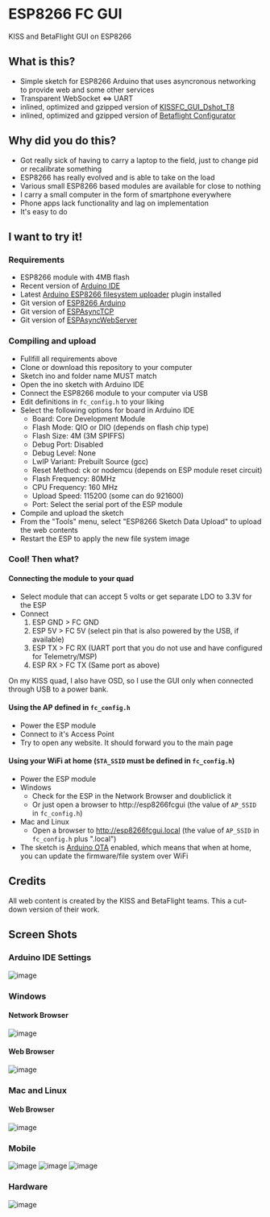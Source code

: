 # ESP8266 FC GUI
KISS and BetaFlight GUI on ESP8266

## What is this?
- Simple sketch for ESP8266 Arduino that uses asyncronous networking to provide web and some other services
- Transparent WebSocket <=> UART
- inlined, optimized and gzipped version of [KISSFC_GUI_Dshot_T8](https://www.rcgroups.com/forums/showatt.php?attachmentid=9464379&d=1477306491)
- inlined, optimized and gzipped version of [Betaflight Configurator](https://github.com/betaflight/betaflight-configurator/tree/bcb361cac665b8ba9c4de2d93bdca2944e157dec)

## Why did you do this?
- Got really sick of having to carry a laptop to the field, just to change pid or recalibrate something
- ESP8266 has really evolved and is able to take on the load
- Various small ESP8266 based modules are available for close to nothing
- I carry a small computer in the form of smartphone everywhere
- Phone apps lack functionality and lag on implementation
- It's easy to do

## I want to try it!

### Requirements
- ESP8266 module with 4MB flash
- Recent version of [Arduino IDE](https://www.arduino.cc/en/Main/Software)
- Latest [Arduino ESP8266 filesystem uploader](https://github.com/esp8266/arduino-esp8266fs-plugin) plugin installed
- Git version of [ESP8266 Arduino](https://github.com/esp8266/Arduino#using-git-version)
- Git version of [ESPAsyncTCP](https://github.com/me-no-dev/ESPAsyncTCP)
- Git version of [ESPAsyncWebServer](https://github.com/me-no-dev/ESPAsyncWebServer)

### Compiling and upload
- Fullfill all requirements above
- Clone or download this repository to your computer
- Sketch ino and folder name MUST match
- Open the ino sketch with Arduino IDE
- Connect the ESP8266 module to your computer via USB
- Edit definitions in ```fc_config.h``` to your liking
- Select the following options for board in Arduino IDE
    - Board: Core Development Module
    - Flash Mode: QIO or DIO (depends on flash chip type)
    - Flash Size: 4M (3M SPIFFS)
    - Debug Port: Disabled
    - Debug Level: None
    - LwIP Variant: Prebuilt Source (gcc)
    - Reset Method: ck or nodemcu (depends on ESP module reset circuit)
    - Flash Frequency: 80MHz
    - CPU Frequency: 160 MHz
    - Upload Speed: 115200 (some can do 921600)
    - Port: Select the serial port of the ESP module
- Compile and upload the sketch
- From the "Tools" menu, select "ESP8266 Sketch Data Upload" to upload the web contents
- Restart the ESP to apply the new file system image

### Cool! Then what?

#### Connecting the module to your quad
- Select module that can accept 5 volts or get separate LDO to 3.3V for the ESP
- Connect
    1. ESP GND > FC GND
    2. ESP 5V > FC 5V (select pin that is also powered by the USB, if available)
    3. ESP TX > FC RX (UART port that you do not use and have configured for Telemetry/MSP)
    4. ESP RX > FC TX (Same port as above)

On my KISS quad, I also have OSD, so I use the GUI only when connected through USB to a power bank.

#### Using the AP defined in ```fc_config.h```
- Power the ESP module
- Connect to it's Access Point
- Try to open any website. It should forward you to the main page

#### Using your WiFi at home (```STA_SSID``` must be defined in ```fc_config.h```)
- Power the ESP module
- Windows
    - Check for the ESP in the Network Browser and doubliclick it
    - Or just open a browser to http://esp8266fcgui (the value of ```AP_SSID``` in ```fc_config.h```)
- Mac and Linux
    - Open a browser to http://esp8266fcgui.local (the value of ```AP_SSID``` in ```fc_config.h``` plus ".local")
- The sketch is [Arduino OTA](https://github.com/esp8266/Arduino/blob/master/doc/ota_updates/readme.md#arduino-ide) enabled, which means that when at home, you can update the firmware/file system over WiFi

## Credits
All web content is created by the KISS and BetaFlight teams. This a cut-down version of their work.

## Screen Shots

### Arduino IDE Settings
![image](doc/ide_settings.png)

### Windows

#### Network Browser
![image](doc/win_network.png)

#### Web Browser
![image](doc/win_browser.png)

### Mac and Linux

#### Web Browser
![image](doc/mac_browser.png)

### Mobile
![image](doc/mobile_bf.PNG)
![image](doc/mobile_bf2.PNG)
![image](doc/mobile_bf3.PNG)

### Hardware
![image](doc/esp8266fcgui.jpg)

